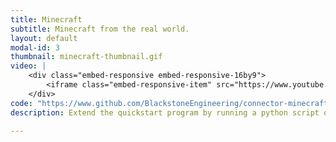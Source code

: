 ```yaml
---
title: Minecraft
subtitle: Minecraft from the real world.
layout: default
modal-id: 3
thumbnail: minecraft-thumbnail.gif
video: |
    <div class="embed-responsive embed-responsive-16by9">
        <iframe class="embed-responsive-item" src="https://www.youtube.com/embed/mBdBw8urAKQ"></iframe>
    </div>
code: "https://www.github.com/BlackstoneEngineering/connector-minecraft-demo"
description: Extend the quickstart program by running a python script on the minecraft server in place of the webapp. In this demo the button press will trigger diamond ore to drop in front of the player. 

---
```

